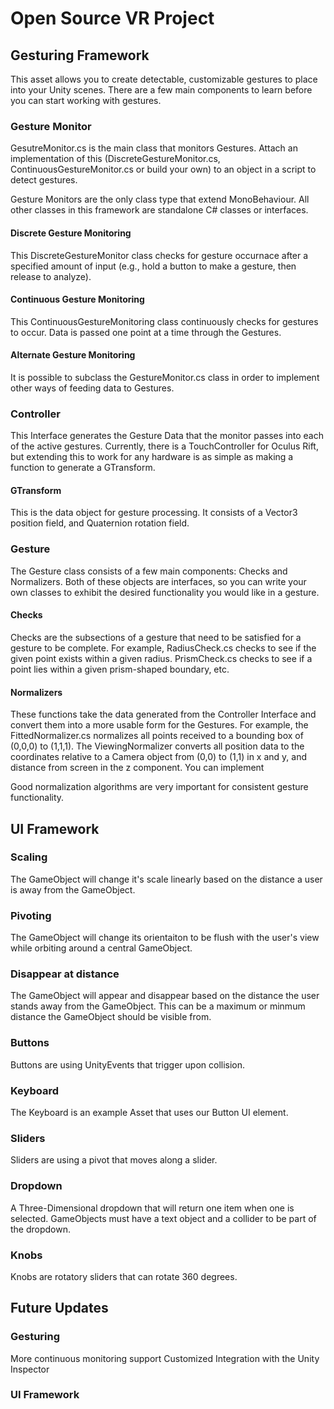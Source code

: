 # Open Source VR Project

## Gesturing Framework
This asset allows you to create detectable, customizable gestures to place into your Unity scenes. There are a few main components to learn before you can start working with gestures.

### Gesture Monitor
GesutreMonitor.cs is the main class that monitors Gestures. Attach an implementation of this (DiscreteGestureMonitor.cs, ContinuousGestureMonitor.cs or build your own) to an object in a script to detect gestures.

Gesture Monitors are the only class type that extend MonoBehaviour. All other classes in this framework are standalone C# classes or interfaces. 

#### Discrete Gesture Monitoring
This DiscreteGestureMonitor class checks for gesture occurnace after a specified amount of input (e.g., hold a button to make a gesture, then release to analyze).

#### Continuous Gesture Monitoring
This ContinuousGestureMonitoring class continuously checks for gestures to occur. Data is passed one point at a time through the Gestures. 

#### Alternate Gesture Monitoring
It is possible to subclass the GestureMonitor.cs class in order to implement other ways of feeding data to Gestures.

### Controller
This Interface generates the Gesture Data that the monitor passes into each of the active gestures. Currently, there is a TouchController for Oculus Rift, but extending this to work for any hardware is as simple as making a function to generate a GTransform.

#### GTransform
This is the data object for gesture processing. It consists of a Vector3 position field, and Quaternion rotation field. 

### Gesture
The Gesture class consists of a few main components: Checks and Normalizers. Both of these objects are interfaces, so you can write your own classes to exhibit the desired functionality you would like in a gesture.

#### Checks
Checks are the subsections of a gesture that need to be satisfied for a gesture to be complete. For example, RadiusCheck.cs checks to see if the given point exists within a given radius. PrismCheck.cs checks to see if a point lies within a given prism-shaped boundary, etc.

#### Normalizers
These functions take the data generated from the Controller Interface and convert them into a more usable form for the Gestures. For example, the FittedNormalizer.cs normalizes all points received to a bounding box of (0,0,0) to (1,1,1). The ViewingNormalizer converts all position data to the coordinates relative to a Camera object from (0,0) to (1,1) in x and y, and distance from screen in the z component. You can implement

Good normalization algorithms are very important for consistent gesture functionality. 

## UI Framework

### Scaling
The GameObject will change it's scale linearly based on the distance a user is away from the GameObject.

### Pivoting
The GameObject will change its orientaiton to be flush with the user's view while orbiting around a central GameObject.

### Disappear at distance
The GameObject will appear and disappear based on the distance the user stands away from the GameObject. This can be a maximum or minmum distance the GameObject should be visible from.

### Buttons
Buttons are using UnityEvents that trigger upon collision.

### Keyboard
The Keyboard is an example Asset that uses our Button UI element.

### Sliders
Sliders are using a pivot that moves along a slider.

### Dropdown
A Three-Dimensional dropdown that will return one item when one is selected. GameObjects must have a text object and a collider to be part of the dropdown.

### Knobs
Knobs are rotatory sliders that can rotate 360 degrees.

## Future Updates
### Gesturing
More continuous monitoring support
Customized Integration with the Unity Inspector
### UI Framework
